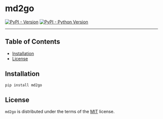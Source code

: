 # md2go

[![PyPI - Version](https://img.shields.io/pypi/v/md2go.svg)](https://pypi.org/project/md2go)
[![PyPI - Python Version](https://img.shields.io/pypi/pyversions/md2go.svg)](https://pypi.org/project/md2go)

-----

## Table of Contents

- [Installation](#installation)
- [License](#license)

## Installation

```console
pip install md2go
```

## License

`md2go` is distributed under the terms of the [MIT](https://spdx.org/licenses/MIT.html) license.

